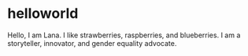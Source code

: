 # helloworld
Hello, I am Lana. I like strawberries, raspberries, and blueberries. I am a storyteller, innovator, and gender equality advocate. 
